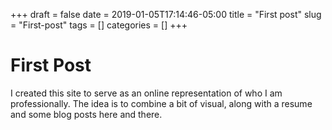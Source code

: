 +++ 
draft = false
date = 2019-01-05T17:14:46-05:00
title = "First post"
slug = "First-post" 
tags = []
categories = []
+++

# First Post

I created this site to serve as an online representation of who I am
professionally. The idea is to combine a bit of visual, along with a resume and
some blog posts here and there.

